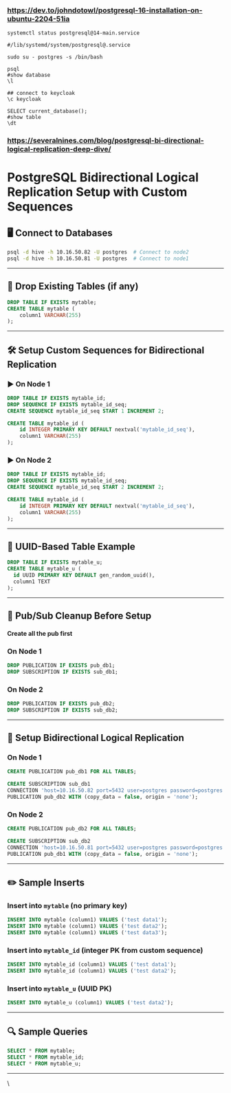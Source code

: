 
### https://dev.to/johndotowl/postgresql-16-installation-on-ubuntu-2204-51ia

```
systemctl status postgresql@14-main.service 

#/lib/systemd/system/postgresql@.service

```

```
sudo su - postgres -s /bin/bash

psql
#show database
\l

## connect to keycloak
\c keycloak

SELECT current_database();
#show table
\dt
```

### https://severalnines.com/blog/postgresql-bi-directional-logical-replication-deep-dive/

# PostgreSQL Bidirectional Logical Replication Setup with Custom Sequences

## 🖥️ Connect to Databases

```bash
psql -d hive -h 10.16.50.82 -U postgres  # Connect to node2
psql -d hive -h 10.16.50.81 -U postgres  # Connect to node1
```

---

## 🧹 Drop Existing Tables (if any)

```sql
DROP TABLE IF EXISTS mytable;
CREATE TABLE mytable (
    column1 VARCHAR(255)
);
```

---

## 🛠️ Setup Custom Sequences for Bidirectional Replication

### ▶️ On Node 1

```sql
DROP TABLE IF EXISTS mytable_id;
DROP SEQUENCE IF EXISTS mytable_id_seq;
CREATE SEQUENCE mytable_id_seq START 1 INCREMENT 2;

CREATE TABLE mytable_id (
    id INTEGER PRIMARY KEY DEFAULT nextval('mytable_id_seq'),
    column1 VARCHAR(255)
);
```

### ▶️ On Node 2

```sql
DROP TABLE IF EXISTS mytable_id;
DROP SEQUENCE IF EXISTS mytable_id_seq;
CREATE SEQUENCE mytable_id_seq START 2 INCREMENT 2;

CREATE TABLE mytable_id (
    id INTEGER PRIMARY KEY DEFAULT nextval('mytable_id_seq'),
    column1 VARCHAR(255)
);
```

---

## 🔐 UUID-Based Table Example

```sql
DROP TABLE IF EXISTS mytable_u;
CREATE TABLE mytable_u (
  id UUID PRIMARY KEY DEFAULT gen_random_uuid(),
  column1 TEXT
);
```

---

## 🔄 Pub/Sub Cleanup Before Setup
#### Create all the pub first
### On Node 1

```sql
DROP PUBLICATION IF EXISTS pub_db1;
DROP SUBSCRIPTION IF EXISTS sub_db1;
```

### On Node 2

```sql
DROP PUBLICATION IF EXISTS pub_db2;
DROP SUBSCRIPTION IF EXISTS sub_db2;
```

---

## 🔄 Setup Bidirectional Logical Replication

### On Node 1

```sql
CREATE PUBLICATION pub_db1 FOR ALL TABLES;

CREATE SUBSCRIPTION sub_db1
CONNECTION 'host=10.16.50.82 port=5432 user=postgres password=postgres dbname=hive'
PUBLICATION pub_db2 WITH (copy_data = false, origin = 'none');
```

### On Node 2

```sql
CREATE PUBLICATION pub_db2 FOR ALL TABLES;

CREATE SUBSCRIPTION sub_db2
CONNECTION 'host=10.16.50.81 port=5432 user=postgres password=postgres dbname=hive'
PUBLICATION pub_db1 WITH (copy_data = false, origin = 'none');
```

---

## ✏️ Sample Inserts

### Insert into `mytable` (no primary key)

```sql
INSERT INTO mytable (column1) VALUES ('test data1');
INSERT INTO mytable (column1) VALUES ('test data2');
INSERT INTO mytable (column1) VALUES ('test data3');
```

### Insert into `mytable_id` (integer PK from custom sequence)

```sql
INSERT INTO mytable_id (column1) VALUES ('test data1');
INSERT INTO mytable_id (column1) VALUES ('test data2');
```

### Insert into `mytable_u` (UUID PK)

```sql
INSERT INTO mytable_u (column1) VALUES ('test data2');
```

---

## 🔍 Sample Queries

```sql
SELECT * FROM mytable;
SELECT * FROM mytable_id;
SELECT * FROM mytable_u;
```

---
\

